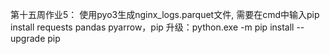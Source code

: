 第十五周作业5：
使用pyo3生成nginx_logs.parquet文件,
需要在cmd中输入pip install requests pandas pyarrow，pip 升级：python.exe -m pip install --upgrade pip
